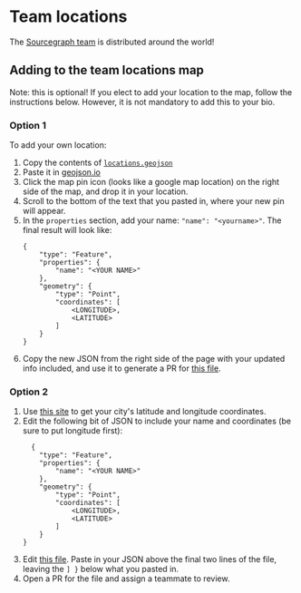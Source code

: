 # Team locations

The [Sourcegraph team](index.md) is distributed around the world!

<!-- https://docs.github.com/en/github/managing-files-in-a-repository/mapping-geojson-files-on-github#embedding-your-map-elsewhere -->
<script src="https://embed.github.com/view/geojson/sourcegraph/handbook/main/content/company/team/locations.geojson"></script>

## Adding to the team locations map

Note: this is optional! If you elect to add your location to the map, follow the instructions below. However, it is not mandatory to add this to your bio.

### Option 1

To add your own location:

1. Copy the contents of [`locations.geojson`](https://raw.githubusercontent.com/sourcegraph/handbook/main/content/company/team/locations.geojson)
1. Paste it in [geojson.io](https://geojson.io)
1. Click the map pin icon (looks like a google map location) on the right side of the map, and drop it in your location.
1. Scroll to the bottom of the text that you pasted in, where your new pin will appear.
1. In the `properties` section, add your name: `"name": "<yourname>"`. The final result will look like:
   ```
   {
       "type": "Feature",
       "properties": {
           "name": "<YOUR NAME>"
       },
       "geometry": {
           "type": "Point",
           "coordinates": [
               <LONGITUDE>,
               <LATITUDE>
           ]
       }
   }
   ```
1. Copy the new JSON from the right side of the page with your updated info included, and use it to generate a PR for [this file](https://github.com/sourcegraph/handbook/blob/main/content/company/team/locations.geojson).

### Option 2

1. Use [this site](https://www.latlong.net/) to get your city's latitude and longitude coordinates.
1. Edit the following bit of JSON to include your name and coordinates (be sure to put longitude first):
   ```
     {
       "type": "Feature",
       "properties": {
           "name": "<YOUR NAME>"
       },
       "geometry": {
           "type": "Point",
           "coordinates": [
               <LONGITUDE>,
               <LATITUDE>
           ]
       }
   }
   ```
1. Edit [this file](https://github.com/sourcegraph/handbook/blob/main/content/company/team/locations.geojson). Paste in your JSON above the final two lines of the file, leaving the `] }` below what you pasted in.
1. Open a PR for the file and assign a teammate to review.
